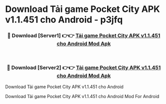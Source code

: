 # Download Tải game Pocket City APK v1.1.451 cho Android - p3jfq


<div align="center">
<h3>🔴 Download [Server1] 👉👉 <a href="https://apk-comot.site?title=Tải_game_Pocket_City_APK_v1.1.451_cho_Android">Tải game Pocket City APK v1.1.451 cho Android Mod Apk</a></h3><br>
<h3>🔴 Download [Server2] 👉👉 <a href="https://apk-comot.site?title=Tải_game_Pocket_City_APK_v1.1.451_cho_Android">Tải game Pocket City APK v1.1.451 cho Android Mod Apk</a></h3>
</div>



Download Tải game Pocket City APK v1.1.451 cho Android 

Download Tải game Pocket City APK v1.1.451 cho Android Mod For Android